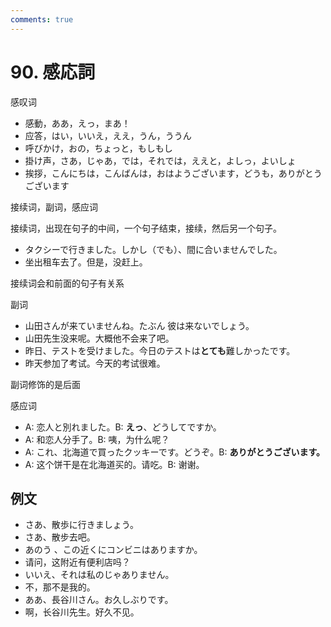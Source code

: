 ```yaml
---
comments: true
---
```


# 90. 感応詞

感叹词

- 感動，ああ，えっ，まあ！
- 应答，はい，いいえ，ええ，うん，ううん
- 呼びかけ，おの，ちょっと，もしもし
- 掛け声，さあ，じゃあ，では，それでは，ええと，よしっ，よいしょ
- 挨拶，こんにちは，こんばんは，おはようございます，どうも，ありがとうございます

接续词，副词，感应词  

接续词，出现在句子的中间，一个句子结束，接续，然后另一个句子。

- タクシーで行きました。しかし（でも）、間に合いませんでした。
- 坐出租车去了。但是，没赶上。

接续词会和前面的句子有关系

副词

- 山田さんが来ていませんね。たぶん 彼は来ないでしょう。
- 山田先生没来呢。大概他不会来了吧。
- 昨日、テストを受けました。今日のテストは**とても**難しかったです。
- 昨天参加了考试。今天的考试很难。

副词修饰的是后面

感应词

- A: 恋人と別れました。B: **えっ**、どうしてですか。
- A: 和恋人分手了。B: 咦，为什么呢？
- A: これ、北海道で買ったクッキーです。どうぞ。B: **ありがとうございます。**
- A: 这个饼干是在北海道买的。请吃。B: 谢谢。

## 例文

- さあ、散歩に行きましょう。
- さあ、散步去吧。
- あのう 、この近くにコンビニはありますか。
- 请问，这附近有便利店吗？
- いいえ、それは私のじゃありません。
- 不，那不是我的。
- ああ、長谷川さん。お久しぶりです。
- 啊，长谷川先生。好久不见。
